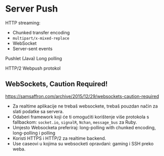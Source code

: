 # Server Push

HTTP streaming:
  * Chunked transfer encoding
  * `multipart/x-mixed-replace`
  * WebSocket
  * Server-sent events

Pushlet (Java)
Long polling

HTTP/2 Webpush protokol

## WebSockets, Caution Required!
https://samsaffron.com/archive/2015/12/29/websockets-caution-required
* Za realtime aplikacije ne trebaš websockete, trebaš pouzdan način za slati podatke sa servera.
* Odaberi framework koji će ti omogućiti korištenje više protokola s fallbackom: `socket.io`, `signalR`, `Nchan`, `message_bus` za Ruby.
* Umjesto Websocketa preferiraj: long-polling with chunked encoding, long-polling i polling
* Koristi HTTPS i HTTP/2 za realtime backend.
* Use caseovi u kojima su websocketi opravdani: gaming i SSH preko weba. 
